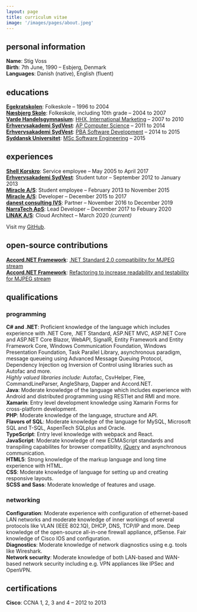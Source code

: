 ```yaml
---
layout: page
title: curriculum vitae
image: '/images/pages/about.jpeg'
---
```


## personal information

**Name**: Stig Voss<br/>
**Birth**: 7th June, 1990 – Esbjerg, Denmark<br/>
**Languages**: Danish (native), English (fluent)

## educations

[**Egekratskolen**](http://www.egekratskolen.skoleintra.dk/): Folkeskole – 1996 to 2004<br/>
[**Næsbjerg Skole**](http://www.naesbjergskole.skoleintra.dk/): Folkeskole, including 10th grade – 2004 to 2007<br/>[**Varde Handelsgymnasium**](http://www.vardehs.dk/): [HHX, International Marketing](http://www.vardehs.dk/hhx/studieretninger-foer-2013/international-marketing.aspx) – 2007 to 2010<br/>[**Erhvervsakademi SydVest**](https://www.easv.dk/en/): [AP Computer Science](https://www.easv.dk/en/computer-science) – 2011 to 2014<br/>[**Erhvervsakademi SydVest**](https://www.easv.dk/en/): [PBA Software Development](https://www.easv.dk/en/software-development-int) – 2014 to 2015<br/>[**Syddansk Universitet**](http://www.sdu.dk/en/): [MSc Software Engineering](http://www.sdu.dk/en/Uddannelse/Kandidat/SoftwareEngineering) – 2015

## experiences

[**Shell Korskro**](http://www.shellkorskro.dk/): Service employee – May 2005 to April 2017<br/>
[**Erhvervsakademi SydVest**](https://www.easv.dk/en/): Student tutor – September 2012 to January 2013<br/>
[**Miracle A/S**](http://miracle.dk/): Student employee – February 2013 to November 2015<br/>
[**Miracle A/S**](http://miracle.dk/): Developer – December 2015 to 2017<br/>
[**danest consulting IVS**](http://danest.dk): Partner – November 2016 to December 2019<br/>
[**NarraTech ApS**](https://www.narratech.net/): Lead Developer – December 2017 to Febuary 2020<br/>[**LINAK A/S**](https://www.linak.com/): Cloud Architect – March 2020 *(current)*

Visit my [GitHub](https://github.com/stigvoss).

## open-source contributions

[**Accord.NET Framework**](https://github.com/accord-net/framework): [.NET Standard 2.0 compatibility for MJPEG stream](https://github.com/accord-net/framework/commit/d40d8013419cbcc5266786b92547668776fb2711)<br/>
[**Accord.NET Framework**](https://github.com/accord-net/framework): [Refactoring to increase readability and testability for MJPEG stream](https://github.com/accord-net/framework/commit/51efc3080edd246c834f77c4090be618203af131)<br/>

## qualifications

### programming

**C# and .NET**: Proficient knowledge of the language which includes experience with .NET Core, .NET Standard, ASP.NET MVC, ASP.NET Core and ASP.NET Core Blazor, WebAPI, SignalR, Entity Framework and Entity Framework Core, Windows Communication Foundation, Windows Presentation Foundation, Task Parallel Library, asynchronous paradigm, message queueing using Advanced Message Queuing Protocol, Dependency Injection og Inversion of Control using libraries such as Autofac and more.<br/>
*Highly valued libraries include:* Autofac, CsvHelper, Flee, CommandLineParser, AngleSharp, Dapper and Accord.NET.<br/>
**Java**: Moderate knowledge of the language which includes experience with Android and distributed programming using RESTlet and RMI and more.<br/>
**Xamarin**: Entry level development knowledge using Xamarin Forms for cross-platform development.<br/>
**PHP**: Moderate knowledge of the language, structure and API.<br/>
**Flavors of SQL**: Moderate knowledge of the language for MySQL, Microsoft SQL and T-SQL, AspenTech SQLplus and Oracle.<br/>
**TypeScript**: Entry level knowledge with webpack and React.<br/>
**JavaScript**: Moderate knowledge of new ECMAScript standards and transpiling capabilites for browser compatiblity, [jQuery](https://jquery.com/) and asynchronous communication.<br/>
**HTML5**: Strong knowledge of the markup language and long time experience with HTML.<br/>
**CSS**: Moderate knowledge of language for setting up and creating responsive layouts.<br/>
**SCSS and Sass**: Moderate knowledge of features and usage.

### networking

**Configuration**: Moderate experience with configuration of ethernet-based LAN networks and moderate knowledge of inner workings of several protocols like VLAN (IEEE 802.1Q), DHCP, DNS, TCP/IP and more. Deep knowledge of the open-source all-in-one firewall appliance, pfSense. Fair knowledge of Cisco IOS and configuration.<br/>
**Diagnostics**: Moderate knowledge of network diagnostics using e.g. tools like Wireshark.<br/>
**Network security**: Moderate knowledge of both LAN-based and WAN-based network security including e.g. VPN appliances like IPSec and OpenVPN.

## certifications

**Cisco**: CCNA 1, 2, 3 and 4 – 2012 to 2013